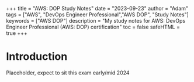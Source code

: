 +++
title = "AWS: DOP Study Notes"
date = "2023-09-23"
author = "Adam"
tags = ["AWS", "DevOps Engineer Professional","AWS DOP", "Study Notes"]
keywords = ["AWS DOP"]
description = "My study notes for AWS: DevOps Engineer Professional (AWS: DOP) certification"
toc = false
safeHTML = true
+++

# Introduction
Placeholder, expect to sit this exam early/mid 2024